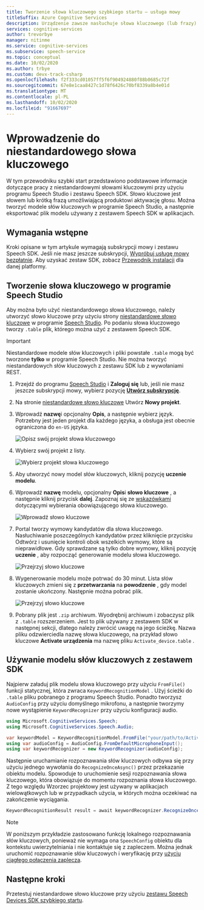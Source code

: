 ```yaml
---
title: Tworzenie słowa kluczowego szybkiego startu — usługa mowy
titleSuffix: Azure Cognitive Services
description: Urządzenie zawsze nasłuchuje słowa kluczowego (lub frazy). Gdy użytkownik wyświetla słowo kluczowe, urządzenie wysyła wszystkie kolejne audio do chmury, dopóki użytkownik nie przestanie mówić. Dostosowanie słowa kluczowego jest skutecznym sposobem na odróżnienie urządzenia i wzmocnienie oznakowania.
services: cognitive-services
author: trevorbye
manager: nitinme
ms.service: cognitive-services
ms.subservice: speech-service
ms.topic: conceptual
ms.date: 10/02/2020
ms.author: trbye
ms.custom: devx-track-csharp
ms.openlocfilehash: f2f333cd01057ff5f6f904924880f88b0685c72f
ms.sourcegitcommit: 67e8e1caa8427c1d78f6426c70bf8339a8b4e01d
ms.translationtype: MT
ms.contentlocale: pl-PL
ms.lasthandoff: 10/02/2020
ms.locfileid: "91667697"
---
```

# <a name="get-started-with-custom-keyword"></a>Wprowadzenie do niestandardowego słowa kluczowego

W tym przewodniku szybki start przedstawiono podstawowe informacje dotyczące pracy z niestandardowymi słowami kluczowymi przy użyciu programu Speech Studio i zestawu Speech SDK. Słowo kluczowe jest słowem lub krótką frazą umożliwiającą produktowi aktywację głosu. Można tworzyć modele słów kluczowych w programie Speech Studio, a następnie eksportować plik modelu używany z zestawem Speech SDK w aplikacjach.

## <a name="prerequisites"></a>Wymagania wstępne

Kroki opisane w tym artykule wymagają subskrypcji mowy i zestawu Speech SDK. Jeśli nie masz jeszcze subskrypcji, [Wypróbuj usługę mowy bezpłatnie](overview.md#try-the-speech-service-for-free). Aby uzyskać zestaw SDK, zobacz [Przewodnik instalacji](quickstarts/setup-platform.md) dla danej platformy.

## <a name="create-a-keyword-in-speech-studio"></a>Tworzenie słowa kluczowego w programie Speech Studio

Aby można było użyć niestandardowego słowa kluczowego, należy utworzyć słowo kluczowe przy użyciu strony [niestandardowe słowo kluczowe](https://aka.ms/sdsdk-wakewordportal) w programie [Speech Studio](https://aka.ms/sdsdk-speechportal). Po podaniu słowa kluczowego tworzy `.table` plik, którego można użyć z zestawem Speech SDK.

> [!IMPORTANT]
> Niestandardowe modele słów kluczowych i pliki powstałe `.table` mogą być tworzone **tylko** w programie Speech Studio.
> Nie można tworzyć niestandardowych słów kluczowych z zestawu SDK lub z wywołaniami REST.

1. Przejdź do programu [Speech Studio](https://aka.ms/sdsdk-speechportal) i **Zaloguj się** lub, jeśli nie masz jeszcze subskrypcji mowy, wybierz pozycję [**Utwórz subskrypcję**](https://go.microsoft.com/fwlink/?linkid=2086754).

1. Na stronie [niestandardowe słowo kluczowe](https://aka.ms/sdsdk-wakewordportal) Utwórz **Nowy projekt**. 

1. Wprowadź **nazwę**i opcjonalny **Opis**, a następnie wybierz język. Potrzebny jest jeden projekt dla każdego języka, a obsługa jest obecnie ograniczona do `en-US` języka.

    ![Opisz swój projekt słowa kluczowego](media/custom-keyword/custom-kws-portal-new-project.png)

1. Wybierz swój projekt z listy. 

    ![Wybierz projekt słowa kluczowego](media/custom-keyword/custom-kws-portal-project-list.png)

1. Aby utworzyć nowy model słów kluczowych, kliknij pozycję **uczenie modelu**.

1. Wprowadź **nazwę** modelu, opcjonalny **Opis**i **słowo kluczowe** , a następnie kliknij przycisk **dalej**. Zapoznaj się ze [wskazówkami](speech-devices-sdk-kws-guidelines.md#choose-an-effective-keyword) dotyczącymi wybierania obowiązującego słowa kluczowego.

    ![Wprowadź słowo kluczowe](media/custom-keyword/custom-kws-portal-new-model.png)

1. Portal tworzy wymowy kandydatów dla słowa kluczowego. Nasłuchiwanie poszczególnych kandydatów przez kliknięcie przycisku Odtwórz i usunięcie kontroli obok wszelkich wymowy, które są nieprawidłowe. Gdy sprawdzane są tylko dobre wymowy, kliknij pozycję **uczenie** , aby rozpocząć generowanie modelu słowa kluczowego. 

    ![Przejrzyj słowo kluczowe](media/custom-keyword/custom-kws-portal-choose-prons.png)

1. Wygenerowanie modelu może potrwać do 30 minut. Lista słów kluczowych zmieni się z **przetwarzania** na **powodzenie** , gdy model zostanie ukończony. Następnie można pobrać plik.

    ![Przejrzyj słowo kluczowe](media/custom-keyword/custom-kws-portal-download-model.png)

1. Pobrany plik jest `.zip` archiwum. Wyodrębnij archiwum i zobaczysz plik z `.table` rozszerzeniem. Jest to plik używany z zestawem SDK w następnej sekcji, dlatego należy zwrócić uwagę na jego ścieżkę. Nazwa pliku odzwierciedla nazwę słowa kluczowego, na przykład słowo kluczowe **Activate urządzenia** ma nazwę pliku `Activate_device.table` .

## <a name="use-a-keyword-model-with-the-sdk"></a>Używanie modelu słów kluczowych z zestawem SDK

Najpierw załaduj plik modelu słowa kluczowego przy użyciu `FromFile()` funkcji statycznej, która zwraca `KeywordRecognitionModel` . Użyj ścieżki do `.table` pliku pobranego z programu Speech Studio. Ponadto tworzysz `AudioConfig` przy użyciu domyślnego mikrofonu, a następnie tworzymy nowe wystąpienie `KeywordRecognizer` przy użyciu konfiguracji audio.

```csharp
using Microsoft.CognitiveServices.Speech;
using Microsoft.CognitiveServices.Speech.Audio;

var keywordModel = KeywordRecognitionModel.FromFile("your/path/to/Activate_device.table");
using var audioConfig = AudioConfig.FromDefaultMicrophoneInput();
using var keywordRecognizer = new KeywordRecognizer(audioConfig);
```

Następnie uruchamianie rozpoznawania słów kluczowych odbywa się przy użyciu jednego wywołania do `RecognizeOnceAsync()` przez przekazanie obiektu modelu. Spowoduje to uruchomienie sesji rozpoznawania słowa kluczowego, która obowiązuje do momentu rozpoznania słowa kluczowego. Z tego względu Wzorzec projektowy jest używany w aplikacjach wielowątkowych lub w przypadkach użycia, w których można oczekiwać na zakończenie wyciągania.

```csharp
KeywordRecognitionResult result = await keywordRecognizer.RecognizeOnceAsync(keywordModel);
```

> [!NOTE]
> W poniższym przykładzie zastosowano funkcję lokalnego rozpoznawania słów kluczowych, ponieważ nie wymaga ona `SpeechConfig` obiektu dla kontekstu uwierzytelniania i nie kontaktuje się z zapleczem. Można jednak uruchomić rozpoznawanie słów kluczowych i weryfikację przy [użyciu ciągłego połączenia zaplecza](https://docs.microsoft.com/azure/cognitive-services/speech-service/tutorial-voice-enable-your-bot-speech-sdk#view-the-source-code-that-enables-keyword).

## <a name="next-steps"></a>Następne kroki

Przetestuj niestandardowe słowo kluczowe przy użyciu [zestawu Speech Devices SDK szybkiego startu](https://aka.ms/sdsdk-quickstart).
